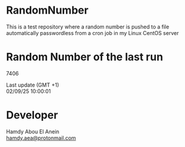 # RandomNumber    
This is a test repository where a random number is pushed to a file automatically passwordless from a cron job in my Linux CentOS server    
# Random Number of the last run   
7406
      
Last update (GMT +1)    
02/09/25 10:00:01
# Developer    
Hamdy Abou El Anein   
hamdy.aea@protonmail.com
